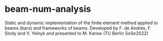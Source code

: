 # beam-num-analysis
Static and dynamic implementation of the finite element method applied to beams (bars) and frameworks of beams. Developed by F. de Andrés, F. Sindy and V. Yelnyk and presented to M. Karow (TU Berlin SoSe2022)
